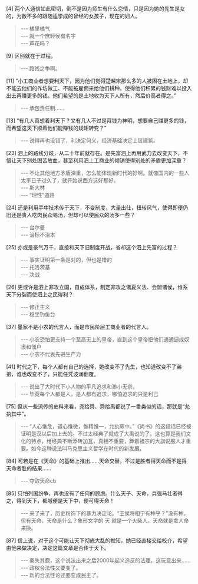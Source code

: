 
[4] 两个人通信如此密切，倒不是因为师生有什么恋情，只是因为她的先生是女的，为数不多的跟随适学成的曾经的女孩子，现在的妇人。
>--- 橘里橘气<br>
>--- 就一个庶轻侯有名字<br>
>--- 芦花吗？<br>

[9] 区别就在于过程。
>--- 路线之争啊。<br>

[11] “小工商业者想要利天下，因为他们觉得楚越宋那么多的人被困在土地上，却不能去他们的作坊做工、不能被雇佣来给他们耕种，使得他们积累的钱财难以投入出去再赚更多的钱。他们希望的是土地收为天下人所有，然后价高者得之。”
>--- 承包责任制……<br>

[13] “有几人真想着利天下？又有几人不过是拜钱为神明，想要自己赚更多的钱，而希望这天下顺着他们能赚钱的规矩转变？”
>--- 说得再也没错了，利决定何义，经济基础决定上层建筑。<br>

[23] 泗上的路线分歧，从二十年前就存在。是先富泗上再用武力去改变天下，不惜让天下别处困苦放血，甚至利用泗上工商业的倾销使得别处的矛盾更加深重？
>--- 不让其他地方矛盾深重，怎么能体现新时代的好啊。就像国内的一些人太平日子过久了，就开始说西方这好那好。<br>
>--- 斯大林<br>
>--- “理性”道路<br>

[24] 还是利用手中技术传于天下，不变制度，大量出仕，扭转风气，使得即便仍旧还是贵人吃肉民众喝汤，但却可以使民众的汤多一些？
>--- 台尔曼<br>
>--- 治标不治本<br>

[25] 亦或是豪气万千，直接和天下旧制度开战，省却这个泗上先富的过程？
>--- 事实证明第一条是对的，但也是错的<br>
>--- 托洛茨基<br>
>--- 决战<br>

[26] 更或许是泗上非攻立国，自成体系，制定非攻之诸夏义法、会盟诸侯，维系天下分裂而使泗上之民得利？
>--- 修正主义<br>
>--- 稳坐钓鱼台<br>

[37] 墨家不是小农的代言人，而是市民阶层工商业者的代言人。
>--- 小农恐怕更支持一个至高无上的皇帝，直到这个皇帝把他们通通逼成奴隶和佃户<br>
>--- 小农不代表先进生产力<br>

[41] 时代之下，每个人都有自己的选择，她改变不了先生，也知道改变不了弟弟，谁也改变不了，只能任凭波澜翻覆。
>--- 说出了大时代下小人物的平凡追求和渺小无奈。<br>
>--- 毕竟每个人都是人，是人都有追求，哪怕追求的只是利己<br>

[75] 但从一些流传的史料来看，尧给舜、舜给禹都说了一番类似的话，那就是“允执其中”。
>--- “人心惟危，道心惟微，惟精惟一，允执厥中。”《尚书》的这段话已经被证明是汉以后加上去的。不过太经典了就成了大禹说的了。这也算是我们文化的特点，给经典不断添砖加瓦，真相不重要，舞着祖宗的大旗说服人才重要。如今这种说法叫马克思主义哲学在时代的新发展。<br>

[84] 可若是在《天命》的基础上推出……天命交替，不过是胜者得天命而不是得天命者胜的结果……
>--- 夺取天命cb<br>

[85] 只怕列国纷争，再也没有了任何的顾虑。什么天子、天命，兵强马壮者得之，得到天下，都城便是天下中，便可得天命！
>--- 来了来了，历史粉饰下的暴力决定论。“王侯将相宁有种乎？”没有种，但有天命。天命是什么？象形文字的 天 就是一个火柴人。天命就是拿人命来换。<br>

[87] 信上说，对于这个可能让天下彻底大乱的推知，她已经直接交给校介，希望由他来做决定，决定这篇文章是否传于天下。
>--- 秦失其鹿，这个说法出来之后2000年起义造反的法理，这玩意出来……<br>
>--- 政权合法性又要变了。<br>
>--- 新的合法性论述要变成民主了。<br>

